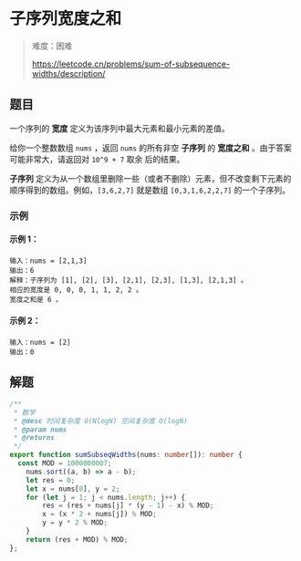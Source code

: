 # 子序列宽度之和

> 难度：困难
>
> https://leetcode.cn/problems/sum-of-subsequence-widths/description/

## 题目

一个序列的 **宽度** 定义为该序列中最大元素和最小元素的差值。

给你一个整数数组 `nums` ，返回 `nums` 的所有非空 **子序列** 的 **宽度之和** 。由于答案可能非常大，请返回对 `10^9 + 7` 取余 后的结果。

**子序列** 定义为从一个数组里删除一些（或者不删除）元素，但不改变剩下元素的顺序得到的数组。例如，`[3,6,2,7]` 就是数组 `[0,3,1,6,2,2,7]` 的一个子序列。

### 示例

#### 示例 1：

```
输入：nums = [2,1,3]
输出：6
解释：子序列为 [1], [2], [3], [2,1], [2,3], [1,3], [2,1,3] 。
相应的宽度是 0, 0, 0, 1, 1, 2, 2 。
宽度之和是 6 。
```

#### 示例 2：

```
输入：nums = [2]
输出：0
```

## 解题

```ts 
/**
 * 数学
 * @desc 时间复杂度 O(NlogN) 空间复杂度 O(logN)
 * @param nums 
 * @returns 
 */
export function sumSubseqWidths(nums: number[]): number {
  const MOD = 1000000007;
    nums.sort((a, b) => a - b);
    let res = 0;
    let x = nums[0], y = 2;
    for (let j = 1; j < nums.length; j++) {
        res = (res + nums[j] * (y - 1) - x) % MOD;
        x = (x * 2 + nums[j]) % MOD;
        y = y * 2 % MOD;
    }
    return (res + MOD) % MOD;
};
```